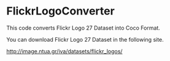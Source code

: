 # FlickrLogoConverter

This code converts Flickr Logo 27 Dataset into Coco Format.

You can download Flickr Logo 27 Dataset in the following site.

  http://image.ntua.gr/iva/datasets/flickr_logos/

